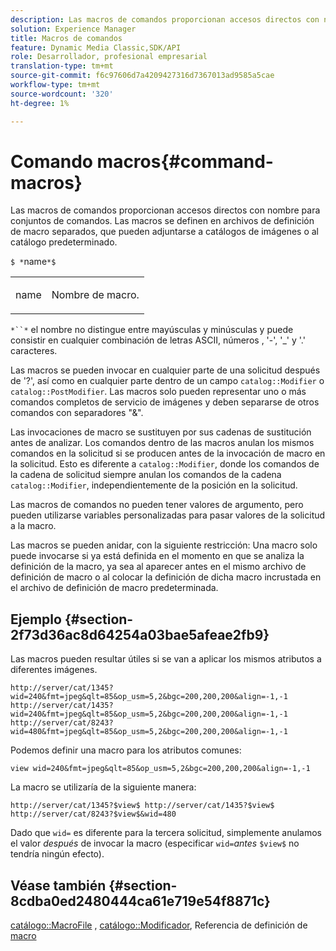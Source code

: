 ```yaml
---
description: Las macros de comandos proporcionan accesos directos con nombre para conjuntos de comandos. Las macros se definen en archivos de definición de macro separados, que pueden adjuntarse a catálogos de imágenes o al catálogo predeterminado.
solution: Experience Manager
title: Macros de comandos
feature: Dynamic Media Classic,SDK/API
role: Desarrollador, profesional empresarial
translation-type: tm+mt
source-git-commit: f6c97606d7a4209427316d7367013ad9585a5cae
workflow-type: tm+mt
source-wordcount: '320'
ht-degree: 1%

---
```



# Comando macros{#command-macros}

Las macros de comandos proporcionan accesos directos con nombre para conjuntos de comandos. Las macros se definen en archivos de definición de macro separados, que pueden adjuntarse a catálogos de imágenes o al catálogo predeterminado.

`$ *`name`*$`

<table id="simpletable_A03541622C354F60B5F304B999C4EF8E"> 
 <tr class="strow"> 
  <td class="stentry"> <p><span class="codeph"> <span class="varname"> name</span></span> </p> </td> 
  <td class="stentry"> <p>Nombre de macro. </p></td> 
 </tr> 
</table>

`*``*` el nombre no distingue entre mayúsculas y minúsculas y puede consistir en cualquier combinación de letras ASCII, números , &#39;-&#39;, &#39;_&#39; y &#39;.&#39; caracteres.

Las macros se pueden invocar en cualquier parte de una solicitud después de &#39;?&#39;, así como en cualquier parte dentro de un campo `catalog::Modifier` o `catalog::PostModifier`. Las macros solo pueden representar uno o más comandos completos de servicio de imágenes y deben separarse de otros comandos con separadores &quot;&amp;&quot;.

Las invocaciones de macro se sustituyen por sus cadenas de sustitución antes de analizar. Los comandos dentro de las macros anulan los mismos comandos en la solicitud si se producen antes de la invocación de macro en la solicitud. Esto es diferente a `catalog::Modifier`, donde los comandos de la cadena de solicitud siempre anulan los comandos de la cadena `catalog::Modifier`, independientemente de la posición en la solicitud.

Las macros de comandos no pueden tener valores de argumento, pero pueden utilizarse variables personalizadas para pasar valores de la solicitud a la macro.

Las macros se pueden anidar, con la siguiente restricción: Una macro solo puede invocarse si ya está definida en el momento en que se analiza la definición de la macro, ya sea al aparecer antes en el mismo archivo de definición de macro o al colocar la definición de dicha macro incrustada en el archivo de definición de macro predeterminada.

## Ejemplo {#section-2f73d36ac8d64254a03bae5afeae2fb9}

Las macros pueden resultar útiles si se van a aplicar los mismos atributos a diferentes imágenes.

`http://server/cat/1345?wid=240&fmt=jpeg&qlt=85&op_usm=5,2&bgc=200,200,200&align=-1,-1 http://server/cat/1435?wid=240&fmt=jpeg&qlt=85&op_usm=5,2&bgc=200,200,200&align=-1,-1 http://server/cat/8243?wid=480&fmt=jpeg&qlt=85&op_usm=5,2&bgc=200,200,200&align=-1,-1`

Podemos definir una macro para los atributos comunes:

`view wid=240&fmt=jpeg&qlt=85&op_usm=5,2&bgc=200,200,200&align=-1,-1`

La macro se utilizaría de la siguiente manera:

`http://server/cat/1345?$view$ http://server/cat/1435?$view$ http://server/cat/8243?$view$&wid=480`

Dado que `wid=` es diferente para la tercera solicitud, simplemente anulamos el valor *después* de invocar la macro (especificar `wid=`*antes* `$view$` no tendría ningún efecto).

## Véase también {#section-8cdba0ed2480444ca61e719e54f8871c}

[catálogo::MacroFile](../../../../../is-api/image-catalog/image-serving-api-ref/c-image-catalog-reference/c-attributes-reference/r-macrofile.md#reference-f91d717b3847458ca0f1fe95387554a2) ,  [catálogo::Modificador](/help/aem-is-ir-api/is-api/image-catalog/image-serving-api-ref/c-image-catalog-reference/c-image-svg-data-reference/c-image-data-reference/r-modifier-cat.md), Referencia de definición de  [macro](../../../../../is-api/image-catalog/image-serving-api-ref/c-image-catalog-reference/c-macro-definition-reference/c-macro-definition-reference.md#concept-5ec73f7636c1496fba1e94094e694e79)
